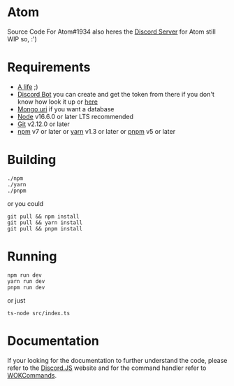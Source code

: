 # Atom

Source Code For Atom#1934 also heres the [Discord Server](https://discord.gg/nT8dSF8Hcx) for Atom still WIP so, :')

# Requirements

- [A life](https://rickrolled.com/) ;)
- [Discord Bot](https://discord.com/developers) you can create and get the token from there if you don't know how look it up or [here](https://www.youtube.com/watch?v=dQw4w9WgXcQ)
- [Mongo uri](https://www.mongodb.com/) if you want a database
- [Node](https://nodejs.org/en) v16.6.0 or later LTS recommended
- [Git](https://git-scm.com/downloads) v2.12.0 or later
- [npm](https://www.npmjs.com/) v7 or later or [yarn](https://yarnpkg.com/) v1.3 or later or [pnpm](https://pnpm.js.org/) v5 or later

# Building
```
./npm
./yarn
./pnpm
```
or you could
   
    git pull && npm install
    git pull && yarn install
    git pull && pnpm install

# Running
```
npm run dev
yarn run dev
pnpm run dev
```
or just

`ts-node src/index.ts`

# Documentation

If your looking for the documentation to further understand the code, please refer to the [Discord.JS](https://discord.js.org/#/) website and for the command handler refer to [WOKCommands](https://docs.wornoffkeys.com/).
